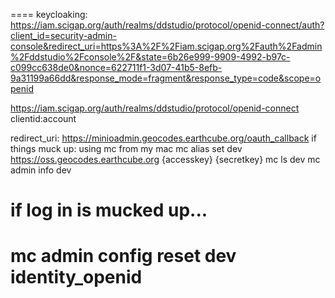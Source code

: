 ====
keycloaking:
https://iam.scigap.org/auth/realms/ddstudio/protocol/openid-connect/auth?client_id=security-admin-console&redirect_uri=https%3A%2F%2Fiam.scigap.org%2Fauth%2Fadmin%2Fddstudio%2Fconsole%2F&state=6b26e999-9909-4992-b97c-c099cc638de0&nonce=622711f1-3d07-41b5-8efb-9a31199a66dd&response_mode=fragment&response_type=code&scope=openid

https://iam.scigap.org/auth/realms/ddstudio/protocol/openid-connect
clientid:account

redirect_uri: https://minioadmin.geocodes.earthcube.org/oauth_callback
if things muck up:
using mc from my mac
mc alias set dev  https://oss.geocodes.earthcube.org {accesskey} {secretkey}
mc ls dev
mc admin info dev
# if log in is mucked up...
mc admin config reset dev identity_openid
====
